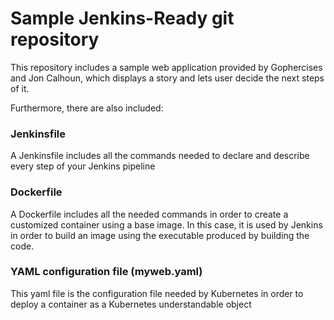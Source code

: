 # Sample Jenkins-Ready git repository

This repository includes a sample web application provided by Gophercises and Jon Calhoun, which displays a story and lets user decide the next steps of it.

Furthermore, there are also included:

### Jenkinsfile

A Jenkinsfile includes all the commands needed to declare and describe every step of your Jenkins pipeline

### Dockerfile

A Dockerfile includes all the needed commands in order to create a customized container using a base image. In this case, it is used by Jenkins in order to build an image using the executable produced by building the code.

### YAML configuration file (myweb.yaml)

This yaml file is the configuration file needed by Kubernetes in order to deploy a container as a Kubernetes understandable object

